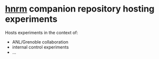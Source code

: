 # [hnrm](https://xgitlab.cels.anl.gov/argo/hnrm) companion repository hosting experiments

Hosts experiments in the context of:
- ANL/Grenoble collaboration
- internal control experiments
- …
